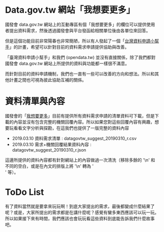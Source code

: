 # Data.gov.tw 網站「我想要更多」

國發會 data.gov.tw 網站上的互動專區有個「我想要更多」的欄位可以提供使用者提出資料需求，然後透過國發會與平台發函給相關單位後由各單位來回答。

但是這個功能目前非常陽春也非常簡陋，所以有人發起了一個「[台灣資料申請小幫手](https://github.com/opengovdatatw)」的計畫，希望可以針對目前的資料需求申請提供協助與改善。

「臺灣資料申請小幫手」和我們 (opendata.tw) 並沒有直接關係，除了我們都對國發會 data.gov.tw 網站上所提供的資料與功能都一樣很不滿意。

而針對目前的資料申請機制，我們也一直有一些可以改善的方向和想法。所以和其他計畫之間也可視為彼此協助互補的關係。

# 資料清單與內容

國發會的「[我想要更多](https://data.gov.tw/suggests)」目前有提供所有資料需求申請的清單資料可下載，但是下載的內容並沒有包含完整的機關回覆內容。所以如果您對這些回覆內容有興趣，想要玩看看文字分析與探勘，在這我們也提供了一版完整的資料內容

- 2019.03.10 資料需求清單 : datagovtw_suggest_20190310_r.csv
- 2019.03.10 需求+機關回覆結果資料內容 : datagovtw_suggest_20190310_r.json

這邊所提供的資料內容都有針對網站上的內容做過一次清洗（移除多餘的 '\n' 和不同的空白，或是在內文的排版上將 '\n' 轉為 '<br/>' 等）。

# ToDo List

有了資料當然就是要拿來玩玩啊！到底大家提出的需求，最後都變成什麼結果了呢？或是，大家所提出的需求都是在講什麼呢？感覺有蠻多東西應該可以玩一玩。所以如果接下來有時間，我們應該也會玩玩看這些資料到底能告訴我們什麼故事吧。


